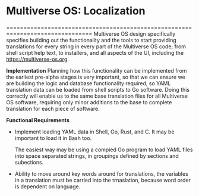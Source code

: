# Multiverse OS: Localization
===============================================================================
Multiverse OS design specifically specifies building out the functionality and
the tools to start providing translations for every string in every part of the
Multiverse OS code; from shell script help text, to installers, and all
aspects of the UI, including the https://multiverse-os.org. 

**Implementation**
Planning how this functionality can be implemented from the earliest pre-alpha
stages is very important, so that we can ensure we are building the logic 
and database functionality required, so YAML translation data can be loaded
from shell scripts to Go software. Doing this correctly will enable us to
the same base translation files for all Multiverse OS software, requiring only
minor additions to the base to complete translation for each piece of software.

**Functional Requirements**

  * Implement loading YAML data in Shell, Go, Rust, and C. It may be important
    to load it in Bash too. 

    The easiest way may be using a compied Go program to load YAML files into
    space separated strings, in groupings defined by sections and subections. 

  * Ability to move around key words around for translations, the variables 
    in a translation must be carried into the trnaslation, because word 
    order is dependent on language.  
